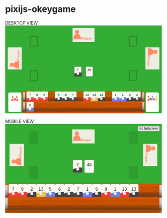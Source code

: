 # pixijs-okeygame

DESKTOP VIEW
![Screenshot](https://github.com/zfiratselim/pixijs-okeygame/blob/master/desktop.png)



MOBILE VIEW
![Screenshot](https://github.com/zfiratselim/pixijs-okeygame/blob/master/mobile.png)
